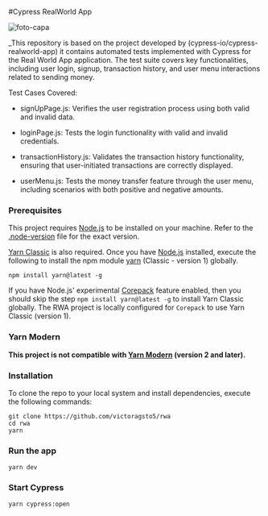 #Cypress RealWorld App 

![foto-capa](assets/real-world-app-cypress-capa) 

_This repository is based on the project developed by (cypress-io/cypress-realworld-app) it contains automated tests implemented with Cypress for the Real World App application. The test suite covers key functionalities, including user login, signup, transaction history, and user menu interactions related to sending money.

Test Cases Covered:

- signUpPage.js: Verifies the user registration process using both valid and invalid data.

- loginPage.js: Tests the login functionality with valid and invalid credentials.

- transactionHistory.js: Validates the transaction history functionality, ensuring that user-initiated transactions are correctly displayed.

- userMenu.js: Tests the money transfer feature through the user menu, including scenarios with both positive and negative amounts.

### Prerequisites 

This project requires [Node.js](https://nodejs.org/en/) to be installed on your machine. Refer to the [.node-version](./.node-version) file for the exact version. 

[Yarn Classic](https://classic.yarnpkg.com/) is also required. Once you have [Node.js](https://nodejs.org/en/) installed, execute the following to install the npm module [yarn](https://www.npmjs.com/package/yarn) (Classic - version 1) globally. 

```shell
npm install yarn@latest -g
``` 

If you have Node.js' experimental [Corepack](https://nodejs.org/dist/latest/docs/api/corepack.html) feature enabled, then you should skip the step `npm install yarn@latest -g` to install Yarn Classic globally. The RWA project is locally configured for `Corepack` to use Yarn Classic (version 1). 

### Yarn Modern

**This project is not compatible with [Yarn Modern](https://yarnpkg.com/) (version 2 and later).** 

### Installation 

To clone the repo to your local system and install dependencies, execute the following commands:

```shell
git clone https://github.com/victoragsto5/rwa
cd rwa
yarn
``` 

### Run the app 

```shell
yarn dev
``` 

### Start Cypress  

```shell
yarn cypress:open
```